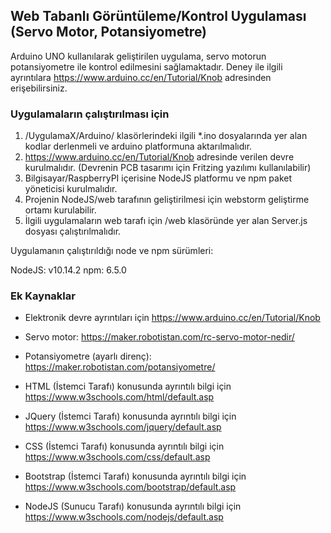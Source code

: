 ## Web Tabanlı Görüntüleme/Kontrol Uygulaması (Servo Motor, Potansiyometre)

Arduino UNO kullanılarak geliştirilen uygulama, servo motorun potansiyometre ile kontrol edilmesini sağlamaktadır. 
Deney ile ilgili ayrıntılara <https://www.arduino.cc/en/Tutorial/Knob> adresinden erişebilirsiniz.

### Uygulamaların çalıştırılması için

1. /UygulamaX/Arduino/ klasörlerindeki ilgili *.ino dosyalarında yer alan kodlar derlenmeli ve arduino platformuna aktarılmalıdır.
2. https://www.arduino.cc/en/Tutorial/Knob adresinde verilen devre kurulmalıdır. (Devrenin PCB tasarımı için Fritzing yazılımı kullanılabilir)
3. Bilgisayar/RaspberryPI içerisine NodeJS platformu ve npm paket yöneticisi kurulmalıdır.
4. Projenin NodeJS/web tarafının geliştirilmesi için webstorm geliştirme ortamı kurulabilir.
5. İlgili uygulamaların web tarafı için /web klasöründe yer alan Server.js dosyası çalıştırılmalıdır.

Uygulamanın çalıştırıldığı node ve npm sürümleri:

NodeJS: v10.14.2
npm: 6.5.0

### Ek Kaynaklar

* Elektronik devre ayrıntıları için  <https://www.arduino.cc/en/Tutorial/Knob>

* Servo motor:  <https://maker.robotistan.com/rc-servo-motor-nedir/>

* Potansiyometre (ayarlı direnç): <https://maker.robotistan.com/potansiyometre/> 

* HTML (İstemci Tarafı) konusunda ayrıntılı bilgi için <https://www.w3schools.com/html/default.asp>

* JQuery (İstemci Tarafı) konusunda ayrıntılı bilgi için <https://www.w3schools.com/jquery/default.asp>

* CSS (İstemci Tarafı) konusunda ayrıntılı bilgi için <https://www.w3schools.com/css/default.asp>

* Bootstrap (İstemci Tarafı) konusunda ayrıntılı bilgi için <https://www.w3schools.com/bootstrap/default.asp>

* NodeJS (Sunucu Tarafı) konusunda ayrıntılı bilgi için <https://www.w3schools.com/nodejs/default.asp>


